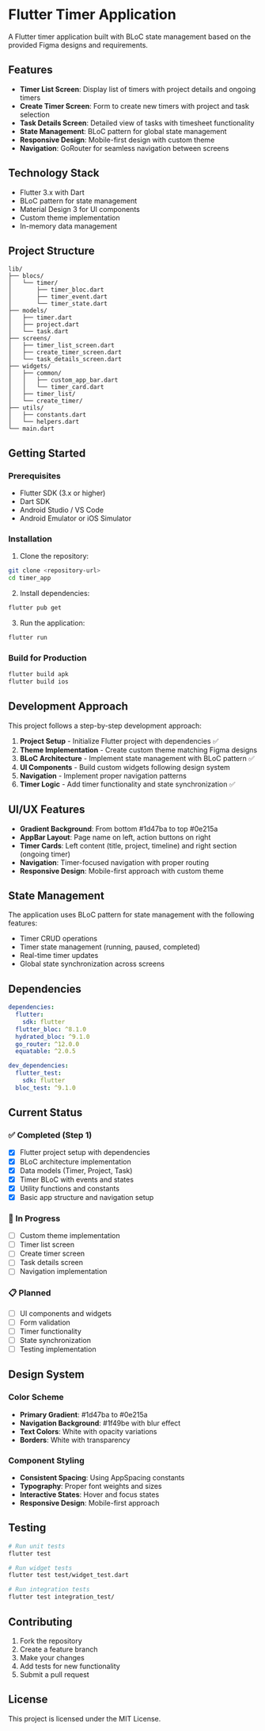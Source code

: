 # Flutter Timer Application

A Flutter timer application built with BLoC state management based on the provided Figma designs and requirements.

## Features

- **Timer List Screen**: Display list of timers with project details and ongoing timers
- **Create Timer Screen**: Form to create new timers with project and task selection
- **Task Details Screen**: Detailed view of tasks with timesheet functionality
- **State Management**: BLoC pattern for global state management
- **Responsive Design**: Mobile-first design with custom theme
- **Navigation**: GoRouter for seamless navigation between screens

## Technology Stack

- Flutter 3.x with Dart
- BLoC pattern for state management
- Material Design 3 for UI components
- Custom theme implementation
- In-memory data management

## Project Structure

```
lib/
├── blocs/
│   └── timer/
│       ├── timer_bloc.dart
│       ├── timer_event.dart
│       └── timer_state.dart
├── models/
│   ├── timer.dart
│   ├── project.dart
│   └── task.dart
├── screens/
│   ├── timer_list_screen.dart
│   ├── create_timer_screen.dart
│   └── task_details_screen.dart
├── widgets/
│   ├── common/
│   │   ├── custom_app_bar.dart
│   │   └── timer_card.dart
│   ├── timer_list/
│   └── create_timer/
├── utils/
│   ├── constants.dart
│   └── helpers.dart
└── main.dart
```

## Getting Started

### Prerequisites

- Flutter SDK (3.x or higher)
- Dart SDK
- Android Studio / VS Code
- Android Emulator or iOS Simulator

### Installation

1. Clone the repository:
```bash
git clone <repository-url>
cd timer_app
```

2. Install dependencies:
```bash
flutter pub get
```

3. Run the application:
```bash
flutter run
```

### Build for Production

```bash
flutter build apk
flutter build ios
```

## Development Approach

This project follows a step-by-step development approach:

1. **Project Setup** - Initialize Flutter project with dependencies ✅
2. **Theme Implementation** - Create custom theme matching Figma designs
3. **BLoC Architecture** - Implement state management with BLoC pattern ✅
4. **UI Components** - Build custom widgets following design system
5. **Navigation** - Implement proper navigation patterns
6. **Timer Logic** - Add timer functionality and state synchronization ✅

## UI/UX Features

- **Gradient Background**: From bottom #1d47ba to top #0e215a
- **AppBar Layout**: Page name on left, action buttons on right
- **Timer Cards**: Left content (title, project, timeline) and right section (ongoing timer)
- **Navigation**: Timer-focused navigation with proper routing
- **Responsive Design**: Mobile-first approach with custom theme

## State Management

The application uses BLoC pattern for state management with the following features:

- Timer CRUD operations
- Timer state management (running, paused, completed)
- Real-time timer updates
- Global state synchronization across screens

## Dependencies

```yaml
dependencies:
  flutter:
    sdk: flutter
  flutter_bloc: ^8.1.0
  hydrated_bloc: ^9.1.0
  go_router: ^12.0.0
  equatable: ^2.0.5

dev_dependencies:
  flutter_test:
    sdk: flutter
  bloc_test: ^9.1.0
```

## Current Status

### ✅ Completed (Step 1)
- [x] Flutter project setup with dependencies
- [x] BLoC architecture implementation
- [x] Data models (Timer, Project, Task)
- [x] Timer BLoC with events and states
- [x] Utility functions and constants
- [x] Basic app structure and navigation setup

### 🔄 In Progress
- [ ] Custom theme implementation
- [ ] Timer list screen
- [ ] Create timer screen
- [ ] Task details screen
- [ ] Navigation implementation

### 📋 Planned
- [ ] UI components and widgets
- [ ] Form validation
- [ ] Timer functionality
- [ ] State synchronization
- [ ] Testing implementation

## Design System

### Color Scheme
- **Primary Gradient**: #1d47ba to #0e215a
- **Navigation Background**: #1f49be with blur effect
- **Text Colors**: White with opacity variations
- **Borders**: White with transparency

### Component Styling
- **Consistent Spacing**: Using AppSpacing constants
- **Typography**: Proper font weights and sizes
- **Interactive States**: Hover and focus states
- **Responsive Design**: Mobile-first approach

## Testing

```bash
# Run unit tests
flutter test

# Run widget tests
flutter test test/widget_test.dart

# Run integration tests
flutter test integration_test/
```

## Contributing

1. Fork the repository
2. Create a feature branch
3. Make your changes
4. Add tests for new functionality
5. Submit a pull request

## License

This project is licensed under the MIT License.
